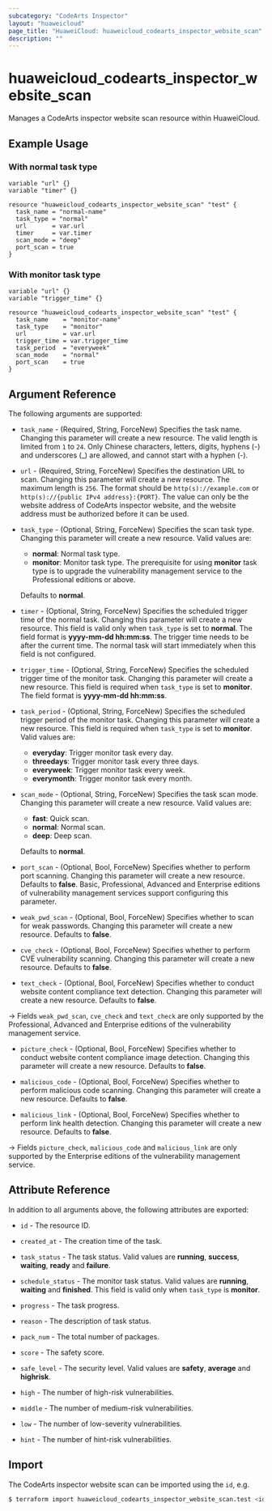 ```yaml
---
subcategory: "CodeArts Inspector"
layout: "huaweicloud"
page_title: "HuaweiCloud: huaweicloud_codearts_inspector_website_scan"
description: ""
---
```


# huaweicloud_codearts_inspector_website_scan

Manages a CodeArts inspector website scan resource within HuaweiCloud.

## Example Usage

### With normal task type

```hcl
variable "url" {}
variable "timer" {}

resource "huaweicloud_codearts_inspector_website_scan" "test" {
  task_name = "normal-name"
  task_type = "normal"
  url       = var.url
  timer     = var.timer
  scan_mode = "deep"
  port_scan = true
}
```

### With monitor task type

```hcl
variable "url" {}
variable "trigger_time" {}

resource "huaweicloud_codearts_inspector_website_scan" "test" {
  task_name    = "monitor-name"
  task_type    = "monitor"
  url          = var.url
  trigger_time = var.trigger_time
  task_period  = "everyweek"
  scan_mode    = "normal"
  port_scan    = true
}
```

## Argument Reference

The following arguments are supported:

* `task_name` - (Required, String, ForceNew) Specifies the task name. Changing this parameter will create a new resource.
  The valid length is limited from `1` to `24`. Only Chinese characters, letters, digits, hyphens (-) and underscores (_)
  are allowed, and cannot start with a hyphen (-).

* `url` - (Required, String, ForceNew) Specifies the destination URL to scan. Changing this parameter will create a new
  resource. The maximum length is `256`. The format should be `http(s)://example.com` or
  `http(s)://{public IPv4 address}:{PORT}`. The value can only be the website address of CodeArts inspector website,
  and the website address must be authorized before it can be used.

* `task_type` - (Optional, String, ForceNew) Specifies the scan task type. Changing this parameter will create a new
  resource. Valid values are:
  + **normal**: Normal task type.
  + **monitor**: Monitor task type. The prerequisite for using **monitor** task type is to upgrade the vulnerability
  management service to the Professional editions or above.

  Defaults to **normal**.

* `timer` - (Optional, String, ForceNew) Specifies the scheduled trigger time of the normal task. Changing this parameter
  will create a new resource. This field is valid only when `task_type` is set to **normal**. The field format is
  **yyyy-mm-dd hh:mm:ss**. The trigger time needs to be after the current time. The normal task will start immediately
  when this field is not configured.

* `trigger_time` - (Optional, String, ForceNew) Specifies the scheduled trigger time of the monitor task. Changing this
  parameter will create a new resource. This field is required when `task_type` is set to **monitor**. The field format
  is **yyyy-mm-dd hh:mm:ss**.

* `task_period` - (Optional, String, ForceNew) Specifies the scheduled trigger period of the monitor task. Changing this
  parameter will create a new resource. This field is required when `task_type` is set to **monitor**. Valid values are:
  + **everyday**: Trigger monitor task every day.
  + **threedays**: Trigger monitor task every three days.
  + **everyweek**: Trigger monitor task every week.
  + **everymonth**: Trigger monitor task every month.

* `scan_mode` - (Optional, String, ForceNew) Specifies the task scan mode. Changing this parameter will create a new
  resource. Valid values are:
  + **fast**: Quick scan.
  + **normal**: Normal scan.
  + **deep**: Deep scan.
  
  Defaults to **normal**.

* `port_scan` - (Optional, Bool, ForceNew) Specifies whether to perform port scanning. Changing this parameter will
  create a new resource. Defaults to **false**. Basic, Professional, Advanced and Enterprise editions of vulnerability
  management services support configuring this parameter.

* `weak_pwd_scan` - (Optional, Bool, ForceNew) Specifies whether to scan for weak passwords. Changing this parameter will
  create a new resource. Defaults to **false**.

* `cve_check` - (Optional, Bool, ForceNew) Specifies whether to perform CVE vulnerability scanning. Changing this parameter
  will create a new resource. Defaults to **false**.

* `text_check` - (Optional, Bool, ForceNew) Specifies whether to conduct website content compliance text detection.
  Changing this parameter will create a new resource. Defaults to **false**.

-> Fields `weak_pwd_scan`, `cve_check` and `text_check` are only supported by the Professional, Advanced and Enterprise
editions of the vulnerability management service.

* `picture_check` - (Optional, Bool, ForceNew) Specifies whether to conduct website content compliance image detection.
  Changing this parameter will create a new resource. Defaults to **false**.

* `malicious_code` - (Optional, Bool, ForceNew) Specifies whether to perform malicious code scanning.
  Changing this parameter will create a new resource. Defaults to **false**.

* `malicious_link` - (Optional, Bool, ForceNew) Specifies whether to perform link health detection.
  Changing this parameter will create a new resource. Defaults to **false**.

-> Fields `picture_check`, `malicious_code` and `malicious_link` are only supported by the Enterprise editions of the
vulnerability management service.

## Attribute Reference

In addition to all arguments above, the following attributes are exported:

* `id` - The resource ID.

* `created_at` - The creation time of the task.

* `task_status` - The task status. Valid values are **running**, **success**, **waiting**, **ready** and **failure**.

* `schedule_status` - The monitor task status. Valid values are **running**, **waiting** and **finished**. This field is
  valid only when `task_type` is **monitor**.

* `progress` - The task progress.

* `reason` - The description of task status.

* `pack_num` - The total number of packages.

* `score` - The safety score.

* `safe_level` - The security level. Valid values are **safety**, **average** and **highrisk**.

* `high` - The number of high-risk vulnerabilities.

* `middle` - The number of medium-risk vulnerabilities.

* `low` - The number of low-severity vulnerabilities.

* `hint` - The number of hint-risk vulnerabilities.

## Import

The CodeArts inspector website scan can be imported using the `id`, e.g.

```bash
$ terraform import huaweicloud_codearts_inspector_website_scan.test <id>
```

